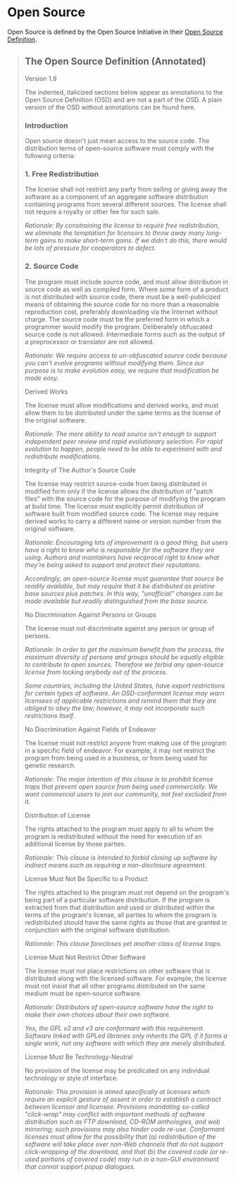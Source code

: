 # Open Source

Open Source is defined by the Open Source Initiative in their [Open Source Definition](https://opensource.org/osd-annotated).

> ## The Open Source Definition (Annotated)
> 
> Version 1.9
> 
> The indented, italicized sections below appear as annotations to the Open Source Definition (OSD) and are not a part of the OSD. A plain version of the OSD without annotations can be found here.
> 
> ### Introduction
> 
> Open source doesn't just mean access to the source code. The distribution terms of open-source software must comply with the following criteria:
> 
> ### 1. Free Redistribution
> 
> The license shall not restrict any party from selling or giving away the software as a component of an aggregate software distribution containing programs from several different sources. The license shall not require a royalty or other fee for such sale.
> 
> *Rationale: By constraining the license to require free redistribution, we eliminate the temptation for licensors to throw away many long-term gains to make short-term gains. If we didn't do this, there would be lots of pressure for cooperators to defect.*
> 
> ### 2. Source Code
> 
> The program must include source code, and must allow distribution in source code as well as compiled form. Where some form of a product is not distributed with source code, there must be a well-publicized means of obtaining the source code for no more than a reasonable reproduction cost, preferably downloading via the Internet without charge. The source code must be the preferred form in which a programmer would modify the program. Deliberately obfuscated source code is not allowed. Intermediate forms such as the output of a preprocessor or translator are not allowed.
> 
> *Rationale: We require access to un-obfuscated source code because you can't evolve programs without modifying them. Since our purpose is to make evolution easy, we require that modification be made easy.*
> 
> Derived Works
> 
> The license must allow modifications and derived works, and must allow them to be distributed under the same terms as the license of the original software.
> 
> *Rationale: The mere ability to read source isn't enough to support independent peer review and rapid evolutionary selection. For rapid evolution to happen, people need to be able to experiment with and redistribute modifications.*
> 
> Integrity of The Author's Source Code
> 
> The license may restrict source-code from being distributed in modified form only if the license allows the distribution of "patch files" with the source code for the purpose of modifying the program at build time. The license must explicitly permit distribution of software built from modified source code. The license may require derived works to carry a different name or version number from the original software.
> 
> *Rationale: Encouraging lots of improvement is a good thing, but users have a right to know who is responsible for the software they are using. Authors and maintainers have reciprocal right to know what they're being asked to support and protect their reputations.*
> 
> *Accordingly, an open-source license must guarantee that source be readily available, but may require that it be distributed as pristine base sources plus patches. In this way, "unofficial" changes can be made available but readily distinguished from the base source.*
> 
> No Discrimination Against Persons or Groups
> 
> The license must not discriminate against any person or group of persons.
> 
> *Rationale: In order to get the maximum benefit from the process, the maximum diversity of persons and groups should be equally eligible to contribute to open sources. Therefore we forbid any open-source license from locking anybody out of the process.*
> 
> *Some countries, including the United States, have export restrictions for certain types of software. An OSD-conformant license may warn licensees of applicable restrictions and remind them that they are obliged to obey the law; however, it may not incorporate such restrictions itself.*
> 
> No Discrimination Against Fields of Endeavor
> 
> The license must not restrict anyone from making use of the program in a specific field of endeavor. For example, it may not restrict the program from being used in a business, or from being used for genetic research.
> 
> *Rationale: The major intention of this clause is to prohibit license traps that prevent open source from being used commercially. We want commercial users to join our community, not feel excluded from it.*
> 
> Distribution of License
> 
> The rights attached to the program must apply to all to whom the program is redistributed without the need for execution of an additional license by those parties.
> 
> *Rationale: This clause is intended to forbid closing up software by indirect means such as requiring a non-disclosure agreement.*
> 
> License Must Not Be Specific to a Product
> 
> The rights attached to the program must not depend on the program's being part of a particular software distribution. If the program is extracted from that distribution and used or distributed within the terms of the program's license, all parties to whom the program is redistributed should have the same rights as those that are granted in conjunction with the original software distribution.
> 
> *Rationale: This clause forecloses yet another class of license traps.*
> 
> License Must Not Restrict Other Software
> 
> The license must not place restrictions on other software that is distributed along with the licensed software. For example, the license must not insist that all other programs distributed on the same medium must be open-source software.
> 
> *Rationale: Distributors of open-source software have the right to make their own choices about their own software.*
> 
> *Yes, the GPL v2 and v3 are conformant with this requirement. Software linked with GPLed libraries only inherits the GPL if it forms a single work, not any software with which they are merely distributed.*
> 
> License Must Be Technology-Neutral
> 
> No provision of the license may be predicated on any individual technology or style of interface.
> 
> *Rationale: This provision is aimed specifically at licenses which require an explicit gesture of assent in order to establish a contract between licensor and licensee. Provisions mandating so-called "click-wrap" may conflict with important methods of software distribution such as FTP download, CD-ROM anthologies, and web mirroring; such provisions may also hinder code re-use. Conformant licenses must allow for the possibility that (a) redistribution of the software will take place over non-Web channels that do not support click-wrapping of the download, and that (b) the covered code (or re-used portions of covered code) may run in a non-GUI environment that cannot support popup dialogues.*
